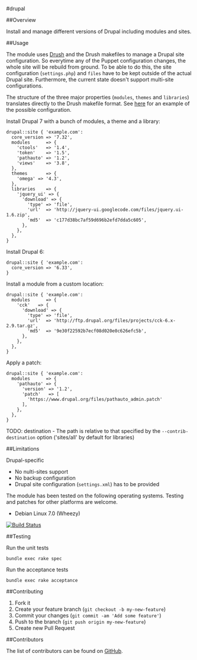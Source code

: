 #drupal

##Overview

Install and manage different versions of Drupal including modules and sites.

##Usage

The module uses [Drush](https://github.com/drush-ops/drush) and the Drush makefiles to manage a Drupal site
configuration. So everytime any of the Puppet configuration changes, the whole site will be rebuild from ground. To be
able to do this, the site configuration (`settings.php`) and `files` have to be kept outside of the actual Drupal site.
Furthermore, the current state doesn't support multi-site configurations.

The structure of the three major properties (`modules`, `themes` and `libraries`) translates directly to the Drush
makefile format. See [here](https://github.com/drush-ops/drush/blob/master/examples/example.make) for an example of the
possible configuration.

Install Drupal 7 with a bunch of modules, a theme and a library:

```
drupal::site { 'example.com':
  core_version => '7.32',
  modules      => {
    'ctools'   => '1.4',
    'token'    => '1.5',
    'pathauto' => '1.2',
    'views'    => '3.8',
  },
  themes       => {
    'omega' => '4.3',
  },
  libraries    => {
    'jquery_ui' => {
      'download' => {
        'type' => 'file',
        'url'  => 'http://jquery-ui.googlecode.com/files/jquery.ui-1.6.zip',
        'md5'  => 'c177d38bc7af59d696b2efd7dda5c605',
      },
    },
  },
}
```

Install Drupal 6:

```
drupal::site { 'example.com':
  core_version => '6.33',
}
```

Install a module from a custom location:

```
drupal::site { 'example.com':
  modules      => {
    'cck'   => {
      'download' => {
        'type' => 'file',
        'url'  => 'http://ftp.drupal.org/files/projects/cck-6.x-2.9.tar.gz',
        'md5'  => '9e30f22592b7ecf08d020e0c626efc5b',
      },
    },
  },
}
```

Apply a patch:

```
drupal::site { 'example.com':
  modules      => {
    'pathauto' => {
      'version' => '1.2',
      'patch'   => [
        'https://www.drupal.org/files/pathauto_admin.patch'
      ],
    },
  },
}
```

TODO: destination - The path is relative to that specified by the `--contrib-destination` option ('sites/all' by default for libraries)


##Limitations

Drupal-specific

* No nulti-sites support
* No backup configuration
* Drupal site configuration (`settings.xml`) has to be provided

The module has been tested on the following operating systems. Testing and patches for other platforms are welcome.

* Debian Linux 7.0 (Wheezy)

[![Build Status](https://travis-ci.org/tohuwabohu/puppet-drupal.png?branch=master)](https://travis-ci.org/tohuwabohu/puppet-drupal)

##Testing

Run the unit tests

```
bundle exec rake spec
```

Run the acceptance tests

```
bundle exec rake acceptance
```

##Contributing

1. Fork it
2. Create your feature branch (`git checkout -b my-new-feature`)
3. Commit your changes (`git commit -am 'Add some feature'`)
4. Push to the branch (`git push origin my-new-feature`)
5. Create new Pull Request


##Contributors

The list of contributors can be found on [GitHub](https://github.com/tohuwabohu/puppet-drupal/graphs/contributors).
